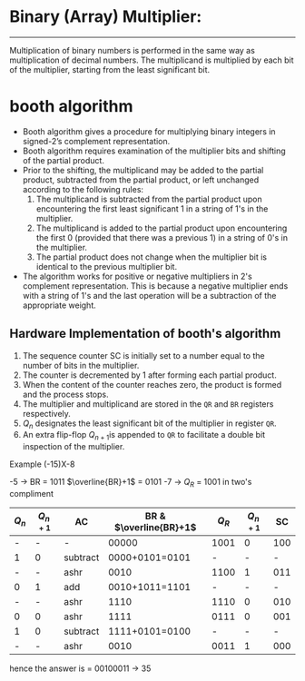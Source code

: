 # Binary (Array) Multiplier:
---
Multiplication of binary numbers is performed in the same way as multiplication of decimal numbers.
The multiplicand is multiplied by each bit of the multiplier, starting from the least significant bit.
# booth algorithm

- Booth algorithm gives a procedure for multiplying binary integers in signed-2’s complement representation.
- Booth algorithm requires examination of the multiplier bits and shifting of the partial product.
- Prior to the shifting, the multiplicand may be added to the partial product,
subtracted from the partial product, or left unchanged according to the following rules:
    1. The multiplicand is subtracted from the partial product
    upon encountering the first least significant 1 in a string of 1's in the multiplier.
    2. The multiplicand is added to the partial product
    upon encountering the first 0 (provided that there was a previous 1) in a string of 0's in the multiplier.
    3. The partial product does not change when the multiplier bit is identical to the previous multiplier bit.
- The algorithm works for positive or negative multipliers in 2's complement representation.
This is because a negative multiplier ends with a string of 1's and the last operation will be a subtraction of the appropriate weight.

Hardware Implementation of booth's algorithm
---

1. The sequence counter SC is initially set to a number equal to the number of bits in the multiplier.
2. The counter is decremented by 1 after forming each partial product.
3. When the content of the counter reaches zero, the product is formed and the process stops.
4. The multiplier and multiplicand are stored in the `QR` and `BR` registers respectively.
5. $Q_{n}$ designates the least significant bit of the multiplier in register `QR`.
6. An extra flip-flop $Q_{n+1}$is appended to `QR` to facilitate a double bit inspection of the multiplier.

Example (-15)X-8

-5  -> BR = 1011
    $\overline{BR}+1$ = 0101
-7 -> $Q_{R}$ = 1001 in two's compliment

| $Q_{n}$ | $Q_{n+1}$ | AC       | BR & $\overline{BR}+1$ | $Q_{R}$ | $Q_{n+1}$ | SC  |
| ------- | --------- | -------- | ---------------------- | ------- | --------- | --- |
| -       | -         | -        | 00000                  | 1001    | 0         | 100 |
| 1       | 0         | subtract | 0000+0101=0101         | -       | -         | -   |
| -       | -         | ashr     | 0010                   | 1100    | 1         | 011 |
| 0       | 1         | add      | 0010+1011=1101         | -       | -         | -   |
| -       | -         | ashr     | 1110                   | 1110    | 0         | 010 |
| 0       | 0         | ashr     | 1111                   | 0111    | 0         | 001 |
| 1       | 0         | subtract | 1111+0101=0100         | -       | -         | -   |
| -       | -         | ashr     | 0010                   | 0011    | 1         | 000 |

hence the answer is = 00100011 -> 35
